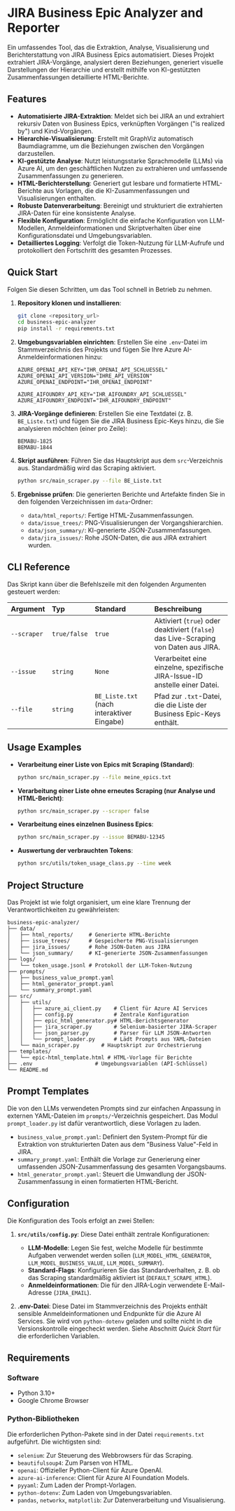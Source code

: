 # JIRA Business Epic Analyzer and Reporter

Ein umfassendes Tool, das die Extraktion, Analyse, Visualisierung und Berichterstattung von JIRA Business Epics automatisiert. Dieses Projekt extrahiert JIRA-Vorgänge, analysiert deren Beziehungen, generiert visuelle Darstellungen der Hierarchie und erstellt mithilfe von KI-gestützten Zusammenfassungen detaillierte HTML-Berichte.

## Features

-   **Automatisierte JIRA-Extraktion**: Meldet sich bei JIRA an und extrahiert rekursiv Daten von Business Epics, verknüpften Vorgängen ("is realized by") und Kind-Vorgängen.
-   **Hierarchie-Visualisierung**: Erstellt mit GraphViz automatisch Baumdiagramme, um die Beziehungen zwischen den Vorgängen darzustellen.
-   **KI-gestützte Analyse**: Nutzt leistungsstarke Sprachmodelle (LLMs) via Azure AI, um den geschäftlichen Nutzen zu extrahieren und umfassende Zusammenfassungen zu generieren.
-   **HTML-Berichterstellung**: Generiert gut lesbare und formatierte HTML-Berichte aus Vorlagen, die die KI-Zusammenfassungen und Visualisierungen enthalten.
-   **Robuste Datenverarbeitung**: Bereinigt und strukturiert die extrahierten JIRA-Daten für eine konsistente Analyse.
-   **Flexible Konfiguration**: Ermöglicht die einfache Konfiguration von LLM-Modellen, Anmeldeinformationen und Skriptverhalten über eine Konfigurationsdatei und Umgebungsvariablen.
-   **Detailliertes Logging**: Verfolgt die Token-Nutzung für LLM-Aufrufe und protokolliert den Fortschritt des gesamten Prozesses.

## Quick Start

Folgen Sie diesen Schritten, um das Tool schnell in Betrieb zu nehmen.

1.  **Repository klonen und installieren**:
    ```bash
    git clone <repository_url>
    cd business-epic-analyzer
    pip install -r requirements.txt
    ```

2.  **Umgebungsvariablen einrichten**:
    Erstellen Sie eine `.env`-Datei im Stammverzeichnis des Projekts und fügen Sie Ihre Azure AI-Anmeldeinformationen hinzu:
    ```env
    AZURE_OPENAI_API_KEY="IHR_OPENAI_API_SCHLUESSEL"
    AZURE_OPENAI_API_VERSION="IHRE_API_VERSION"
    AZURE_OPENAI_ENDPOINT="IHR_OPENAI_ENDPOINT"

    AZURE_AIFOUNDRY_API_KEY="IHR_AIFOUNDRY_API_SCHLUESSEL"
    AZURE_AIFOUNDRY_ENDPOINT="IHR_AIFOUNDRY_ENDPOINT"
    ```

3.  **JIRA-Vorgänge definieren**:
    Erstellen Sie eine Textdatei (z. B. `BE_Liste.txt`) und fügen Sie die JIRA Business Epic-Keys hinzu, die Sie analysieren möchten (einer pro Zeile):
    ```
    BEMABU-1825
    BEMABU-1844
    ```

4.  **Skript ausführen**:
    Führen Sie das Hauptskript aus dem `src`-Verzeichnis aus. Standardmäßig wird das Scraping aktiviert.
    ```bash
    python src/main_scraper.py --file BE_Liste.txt
    ```

5.  **Ergebnisse prüfen**:
    Die generierten Berichte und Artefakte finden Sie in den folgenden Verzeichnissen im `data`-Ordner:
    -   `data/html_reports/`: Fertige HTML-Zusammenfassungen.
    -   `data/issue_trees/`: PNG-Visualisierungen der Vorgangshierarchien.
    -   `data/json_summary/`: KI-generierte JSON-Zusammenfassungen.
    -   `data/jira_issues/`: Rohe JSON-Daten, die aus JIRA extrahiert wurden.

## CLI Reference

Das Skript kann über die Befehlszeile mit den folgenden Argumenten gesteuert werden:

| Argument    | Typ     | Standard                               | Beschreibung                                                                               |
| :---------- | :------ | :------------------------------------- | :----------------------------------------------------------------------------------------- |
| `--scraper` | `true/false` | `true`                                 | Aktiviert (`true`) oder deaktiviert (`false`) das Live-Scraping von Daten aus JIRA.        |
| `--issue`   | `string`  | `None`                                 | Verarbeitet eine einzelne, spezifische JIRA-Issue-ID anstelle einer Datei.                  |
| `--file`    | `string`  | `BE_Liste.txt` (nach interaktiver Eingabe) | Pfad zur `.txt`-Datei, die die Liste der Business Epic-Keys enthält.                       |

## Usage Examples

-   **Verarbeitung einer Liste von Epics mit Scraping (Standard)**:
    ```bash
    python src/main_scraper.py --file meine_epics.txt
    ```

-   **Verarbeitung einer Liste ohne erneutes Scraping (nur Analyse und HTML-Bericht)**:
    ```bash
    python src/main_scraper.py --scraper false
    ```

-   **Verarbeitung eines einzelnen Business Epics**:
    ```bash
    python src/main_scraper.py --issue BEMABU-12345
    ```

-   **Auswertung der verbrauchten Tokens**:
    ```bash
    python src/utils/token_usage_class.py --time week
    ```

## Project Structure

Das Projekt ist wie folgt organisiert, um eine klare Trennung der Verantwortlichkeiten zu gewährleisten:

```
business-epic-analyzer/
├── data/
│   ├── html_reports/     # Generierte HTML-Berichte
│   ├── issue_trees/      # Gespeicherte PNG-Visualisierungen
│   ├── jira_issues/      # Rohe JSON-Daten aus JIRA
│   └── json_summary/     # KI-generierte JSON-Zusammenfassungen
├── logs/
│   └── token_usage.jsonl # Protokoll der LLM-Token-Nutzung
├── prompts/
│   ├── business_value_prompt.yaml
│   ├── html_generator_prompt.yaml
│   └── summary_prompt.yaml
├── src/
│   ├── utils/
│   │   ├── azure_ai_client.py    # Client für Azure AI Services
│   │   ├── config.py             # Zentrale Konfiguration
│   │   ├── epic_html_generator.py# HTML-Berichtsgenerator
│   │   ├── jira_scraper.py       # Selenium-basierter JIRA-Scraper
│   │   ├── json_parser.py        # Parser für LLM JSON-Antworten
│   │   └── prompt_loader.py      # Lädt Prompts aus YAML-Dateien
│   └── main_scraper.py       # Hauptskript zur Orchestrierung
├── templates/
│   └── epic-html_template.html # HTML-Vorlage für Berichte
├── .env                    # Umgebungsvariablen (API-Schlüssel)
└── README.md
```

## Prompt Templates

Die von den LLMs verwendeten Prompts sind zur einfachen Anpassung in externen YAML-Dateien im `prompts/`-Verzeichnis gespeichert. Das Modul `prompt_loader.py` ist dafür verantwortlich, diese Vorlagen zu laden.

-   `business_value_prompt.yaml`: Definiert den System-Prompt für die Extraktion von strukturierten Daten aus dem "Business Value"-Feld in JIRA.
-   `summary_prompt.yaml`: Enthält die Vorlage zur Generierung einer umfassenden JSON-Zusammenfassung des gesamten Vorgangsbaums.
-   `html_generator_prompt.yaml`: Steuert die Umwandlung der JSON-Zusammenfassung in einen formatierten HTML-Bericht.

## Configuration

Die Konfiguration des Tools erfolgt an zwei Stellen:

1.  **`src/utils/config.py`**: Diese Datei enthält zentrale Konfigurationen:
    -   **LLM-Modelle**: Legen Sie fest, welche Modelle für bestimmte Aufgaben verwendet werden sollen (`LLM_MODEL_HTML_GENERATOR`, `LLM_MODEL_BUSINESS_VALUE`, `LLM_MODEL_SUMMARY`).
    -   **Standard-Flags**: Konfigurieren Sie das Standardverhalten, z. B. ob das Scraping standardmäßig aktiviert ist (`DEFAULT_SCRAPE_HTML`).
    -   **Anmeldeinformationen**: Die für den JIRA-Login verwendete E-Mail-Adresse (`JIRA_EMAIL`).

2.  **.env-Datei**: Diese Datei im Stammverzeichnis des Projekts enthält sensible Anmeldeinformationen und Endpunkte für die Azure AI Services. Sie wird von `python-dotenv` geladen und sollte nicht in die Versionskontrolle eingecheckt werden. Siehe Abschnitt *Quick Start* für die erforderlichen Variablen.

## Requirements

### Software
-   Python 3.10+
-   Google Chrome Browser

### Python-Bibliotheken
Die erforderlichen Python-Pakete sind in der Datei `requirements.txt` aufgeführt. Die wichtigsten sind:
-   `selenium`: Zur Steuerung des Webbrowsers für das Scraping.
-   `beautifulsoup4`: Zum Parsen von HTML.
-   `openai`: Offizieller Python-Client für Azure OpenAI.
-   `azure-ai-inference`: Client für Azure AI Foundation Models.
-   `pyyaml`: Zum Laden der Prompt-Vorlagen.
-   `python-dotenv`: Zum Laden von Umgebungsvariablen.
-   `pandas`, `networkx`, `matplotlib`: Zur Datenverarbeitung und Visualisierung.
